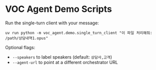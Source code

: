 # VOC Agent Demo Scripts

Run the single-turn client with your message:

```
uv run python -m voc_agent.demo.single_turn_client "이 파일 처리해줘: /path/상담내역1.opus"
```

Optional flags:
- `--speakers` to label speakers (default: `상담사,고객`)
- `--agent-url` to point at a different orchestrator URL

